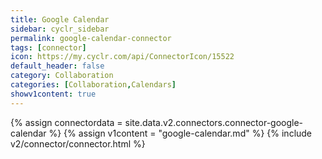 ```yaml
---
title: Google Calendar
sidebar: cyclr_sidebar
permalink: google-calendar-connector
tags: [connector]
icon: https://my.cyclr.com/api/ConnectorIcon/15522
default_header: false
category: Collaboration
categories: [Collaboration,Calendars]
showv1content: true
---
```

{% assign connectordata = site.data.v2.connectors.connector-google-calendar %}
{% assign v1content = "google-calendar.md" %}
{% include v2/connector/connector.html %}	